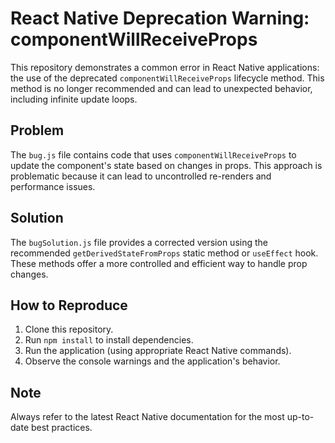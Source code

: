 # React Native Deprecation Warning: componentWillReceiveProps

This repository demonstrates a common error in React Native applications: the use of the deprecated `componentWillReceiveProps` lifecycle method.  This method is no longer recommended and can lead to unexpected behavior, including infinite update loops.

## Problem

The `bug.js` file contains code that uses `componentWillReceiveProps` to update the component's state based on changes in props. This approach is problematic because it can lead to uncontrolled re-renders and performance issues.

## Solution

The `bugSolution.js` file provides a corrected version using the recommended `getDerivedStateFromProps` static method or `useEffect` hook.  These methods offer a more controlled and efficient way to handle prop changes.

## How to Reproduce

1. Clone this repository.
2. Run `npm install` to install dependencies.
3. Run the application (using appropriate React Native commands).
4. Observe the console warnings and the application's behavior.

## Note

Always refer to the latest React Native documentation for the most up-to-date best practices.